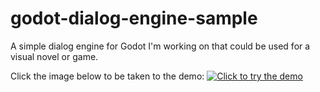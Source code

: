 # godot-dialog-engine-sample
A simple dialog engine for Godot I'm working on that could be used for a visual novel or game.

Click the image below to be taken to the demo:
[![Click to try the demo](https://auburnbit.github.io/dialog_preview.png)](https://auburnbit.github.io/Dialog.html)
